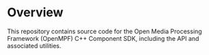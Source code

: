 # Overview

This repository contains source code for the Open Media Processing Framework (OpenMPF) C++ Component SDK, including the API and associated utilities.